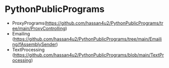 # PythonPublicPrograms
 
- ProxyPrograms(https://github.com/hassan4u2/PythonPublicPrograms/tree/main/ProxyControlling)
- Emailing (https://github.com/hassan4u2/PythonPublicPrograms/tree/main/Emailing/fAssemblySender)
- TextProcessing (https://github.com/hassan4u2/PythonPublicPrograms/blob/main/TextProcessing)
